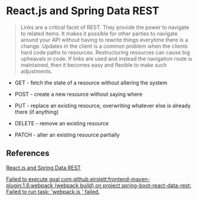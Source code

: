 # React.js and Spring Data REST

> Links are a critical facet of REST. They provide the power to navigate
> to related items. It makes it possible for other parties to navigate
> around your API without having to rewrite things everytime there is a
> change. Updates in the client is a common problem when the clients
> hard code paths to resources. Restructuring resources can cause big
> upheavals in code. If links are used and instead the navigation route
> is maintained, then it becomes easy and flexible to make such
> adjustments.

- GET - fetch the state of a resource without altering the system

- POST - create a new resource without saying where

- PUT - replace an existing resource, overwriting whatever else is already
there (if anything)

- DELETE - remove an existing resource

- PATCH - alter an existing resource partially

## References

[React.js and Spring Data REST][1]

[Failed to execute goal com.github.eirslett:frontend-maven-plugin:1.6:webpack (webpack build)
on project spring-boot-react-data-rest: Failed to run task: 'webpack.js ' failed.][2]


[1]: https://spring.io/guides/tutorials/react-and-spring-data-rest/
[2]: https://github.com/eirslett/frontend-maven-plugin/issues/566